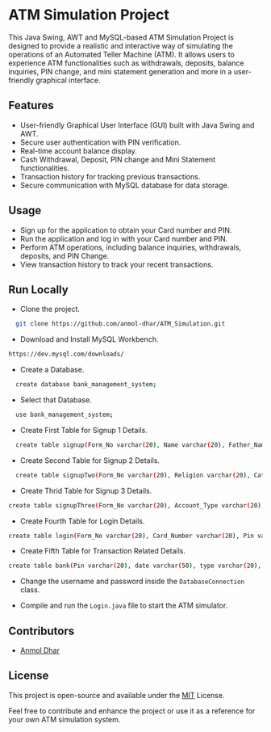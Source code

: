 
# ATM Simulation Project

This Java Swing, AWT and MySQL-based ATM Simulation Project is designed to provide a realistic and interactive way of simulating the operations of an Automated Teller Machine (ATM). It allows users to experience ATM functionalities such as withdrawals, deposits, balance inquiries, PIN change, and mini statement generation and more in a user-friendly graphical interface.

## Features

- User-friendly Graphical User Interface (GUI) built with Java Swing and AWT.
- Secure user authentication with PIN verification.
- Real-time account balance display.
- Cash Withdrawal, Deposit, PIN change and Mini Statement functionalities.
- Transaction history for tracking previous transactions.
- Secure communication with MySQL database for data storage.

## Usage

- Sign up for the application to obtain your Card number and PIN.
- Run the application and log in with your Card number and PIN.
- Perform ATM operations, including balance inquiries, withdrawals, deposits, and PIN Change.
- View transaction history to track your recent transactions.
## Run Locally

- Clone the project.

```bash
  git clone https://github.com/anmol-dhar/ATM_Simulation.git
```

- Download and Install MySQL Workbench.

```bash
https://dev.mysql.com/downloads/
```

- Create a Database.

```bash
  create database bank_management_system;
```

- Select that Database.

```bash
  use bank_management_system;
```

- Create First Table for Signup 1 Details.

```bash
  create table signup(Form_No varchar(20), Name varchar(20), Father_Name varchar(20) , DOB varchar(20), Gender varchar(20), Email varchar(30), Marital_Status varchar(20), Address varchar(40), City varchar(25), State varchar(25), Country varchar(20), Pincode varchar(20));
```

- Create Second Table for Signup 2 Details.

```bash
  create table signupTwo(Form_No varchar(20), Religion varchar(20), Category varchar(20) , Annual_Income varchar(20), Education_Qualification varchar(20), Occupation varchar(20), Pan_Card varchar(20), Aadhaar_Card varchar(20), Senior_Citizen varchar(20), Existing_Account varchar(20));
```

- Create Thrid Table for Signup 3 Details.

```bash
create table signupThree(Form_No varchar(20), Account_Type varchar(20), Card_Number varchar(20) , Pin varchar(20), Services varchar(20));
```

- Create Fourth Table for Login Details.

```bash
create table login(Form_No varchar(20), Card_Number varchar(20), Pin varchar(20));
```

- Create Fifth Table for Transaction Related Details.

```bash
create table bank(Pin varchar(20), date varchar(50), type varchar(20), amount varchar(20));
```

- Change the username and password inside the `DatabaseConnection` class.

- Compile and run the `Login.java` file to start the ATM simulator.
## Contributors

- [Anmol Dhar](https://github.com/anmol-dhar)
## License

This project is open-source and available under the [MIT](https://github.com/anmol-dhar/ATM_Simulation/blob/main/LICENSE) License.

Feel free to contribute and enhance the project or use it as a reference for your own ATM simulation system.

